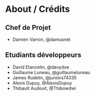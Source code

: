 # About / Crédits

## Chef de Projet

  - Damien Varron, @damusnet
  
## Etudiants développeurs

  - David Etancelin, @davydoe
  - Guillaume Luneau, @guillaumeluneau
  - James Rudelin, @juniors74335
  - Alexis Dupuy, @AlexisDupuy
  - Thibault Audouit, @Thibowdwi
